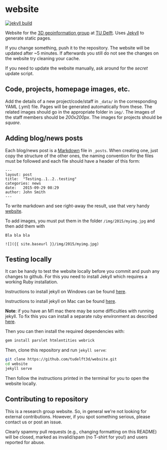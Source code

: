 # website

[![jekyll build](https://github.com/tudelft3d/website/actions/workflows/jekyll-build.yml/badge.svg)](https://github.com/tudelft3d/website/actions/workflows/jekyll-build.yml)


Website for the [3D geoinformation group](http://3dgeoinfo.bk.tudelft.nl) at [TU Delft](http://www.tudelft.nl). Uses [Jekyll](http://www.jekyllrb.com) to generate static pages.

If you change something, push it to the repository. The website will be updated after ~5 minutes. If afterwards you still do not see the changes on the website try cleaning your cache.

 If you need to update the website manually, ask around for the *secret* update script.


## Code, projects, homepage images, etc.

Add the details of a new project/code/staff in `_data/` in the corresponding YAML (.yml) file. Pages will be generated automatically from these. The related images should go in the appropriate folder in `img/`. The images of the staff members should be *200x200px*. The images for projects should be *square*. 


## Adding blog/news posts

Each blog/news post is a [Markdown](http://daringfireball.net/projects/markdown/syntax) file in `_posts`. When creating one, just copy the structure of the other ones, the naming convention for the files must be followed and each file should have a header of this form:

```
---
layout: post
title:  "Testing..1..2..testing"
categories: news
date:   2015-09-29 08:29
author: John Smith
---
```

To write markdown and see right-away the result, use that very handy [website](http://dillinger.io). 

To add images, you must put them in the folder `/img/2015/myimg.jpg` and then add them with 

```
Bla bla bla 

![]({{ site.baseurl }}/img/2015/myimg.jpg)
```

## Testing locally
It can be handy to test the website locally before you commit and push any changes to github. For this you need to install Jekyll which requires a working Ruby installation. 

Instructions to install jekyll on Windows can be found [here](https://jekyllrb.com/docs/installation/windows).

Instructions to install jekyll on Mac can be found [here](https://jekyllrb.com/docs/installation/macos/).

**Note**: if you have an M1 mac there may be some difficulties with running jekyll. To fix this you can install a separate ruby environment as described [here]( http://www.earthinversion.com/blogging/how-to-install-jekyll-on-appple-m1-macbook/).

Then you can then install the required dependencies with:

```bash
gem install parslet htmlentities webrick
```

Then, clone this repository and run `jekyll serve`:

```bash 
git clone https://github.com/tudelft3d/website.git
cd website
jekyll serve
```

Then follow the instructions printed in the terminal for you to open the website locally.


## Contributing to repository

This is a research group website. So, in general we're not looking for external contributions. However, if you spot something serious, please contact us or post an issue.

Clearly spammy pull requests (e.g., changing formatting on this README) will be closed, marked as invalid/spam (no T-shirt for you!) and users reported for abuse.
